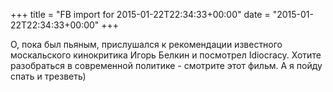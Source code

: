 +++
title = "FB import for 2015-01-22T22:34:33+00:00"
date = "2015-01-22T22:34:33+00:00"
+++

О, пока был пьяным, прислушался к рекомендации известного москальского кинокритика Игорь Белкин и посмотрел Idiocracy. Хотите разобраться в современной политике - смотрите этот фильм. А я пойду спать и трезветь)



